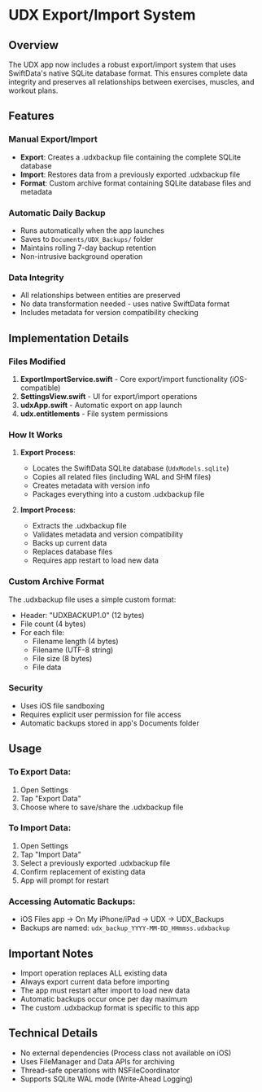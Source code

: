 # UDX Export/Import System

## Overview
The UDX app now includes a robust export/import system that uses SwiftData's native SQLite database format. This ensures complete data integrity and preserves all relationships between exercises, muscles, and workout plans.

## Features

### Manual Export/Import
- **Export**: Creates a .udxbackup file containing the complete SQLite database
- **Import**: Restores data from a previously exported .udxbackup file
- **Format**: Custom archive format containing SQLite database files and metadata

### Automatic Daily Backup
- Runs automatically when the app launches
- Saves to `Documents/UDX_Backups/` folder
- Maintains rolling 7-day backup retention
- Non-intrusive background operation

### Data Integrity
- All relationships between entities are preserved
- No data transformation needed - uses native SwiftData format
- Includes metadata for version compatibility checking

## Implementation Details

### Files Modified
1. **ExportImportService.swift** - Core export/import functionality (iOS-compatible)
2. **SettingsView.swift** - UI for export/import operations
3. **udxApp.swift** - Automatic export on app launch
4. **udx.entitlements** - File system permissions

### How It Works
1. **Export Process**:
   - Locates the SwiftData SQLite database (`UdxModels.sqlite`)
   - Copies all related files (including WAL and SHM files)
   - Creates metadata with version info
   - Packages everything into a custom .udxbackup file

2. **Import Process**:
   - Extracts the .udxbackup file
   - Validates metadata and version compatibility
   - Backs up current data
   - Replaces database files
   - Requires app restart to load new data

### Custom Archive Format
The .udxbackup file uses a simple custom format:
- Header: "UDXBACKUP1.0" (12 bytes)
- File count (4 bytes)
- For each file:
  - Filename length (4 bytes)
  - Filename (UTF-8 string)
  - File size (8 bytes)
  - File data

### Security
- Uses iOS file sandboxing
- Requires explicit user permission for file access
- Automatic backups stored in app's Documents folder

## Usage

### To Export Data:
1. Open Settings
2. Tap "Export Data"
3. Choose where to save/share the .udxbackup file

### To Import Data:
1. Open Settings
2. Tap "Import Data"
3. Select a previously exported .udxbackup file
4. Confirm replacement of existing data
5. App will prompt for restart

### Accessing Automatic Backups:
- iOS Files app → On My iPhone/iPad → UDX → UDX_Backups
- Backups are named: `udx_backup_YYYY-MM-DD_HHmmss.udxbackup`

## Important Notes
- Import operation replaces ALL existing data
- Always export current data before importing
- The app must restart after import to load new data
- Automatic backups occur once per day maximum
- The custom .udxbackup format is specific to this app

## Technical Details
- No external dependencies (Process class not available on iOS)
- Uses FileManager and Data APIs for archiving
- Thread-safe operations with NSFileCoordinator
- Supports SQLite WAL mode (Write-Ahead Logging)
